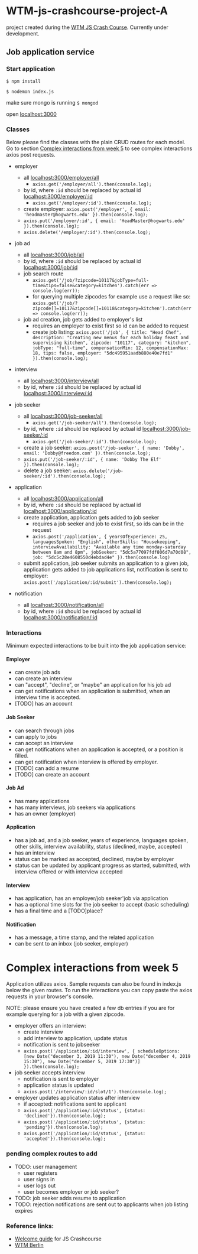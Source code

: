 # WTM-js-crashcourse-project-A
project created during the [WTM JS Crash Course](https://github.com/WTMBerlin/jscc2019). Currently under development.
## Job application service

### Start application
`$ npm install`

`$ nodemon index.js`

make sure mongo is running `$ mongod`

open [localhost:3000](http://localhost:3000/)


### Classes
Below please find the classes with the plain CRUD routes for each model. Go to section [Complex interactions from week 5](#Complex-interactions-from-week-5) to see complex interactions axios post requests.
- employer
    - all [localhost:3000/employer/all](http://localhost:3000/employer/all)
        - `axios.get('/employer/all').then(console.log);`
    - by id, where `:id` should be replaced by actual id [localhost:3000/employer/:id](http://localhost:3000/joemployerb/all)
        - `axios.get('/employer/:id').then(console.log);`
    - create employer: `axios.post('/employer', { email: 'headmaster@hogwarts.edu' }).then(console.log);`
    - `axios.put('/employer/:id', { email: 'HeadMaster@hogwarts.edu' }).then(console.log);`
    - `axios.delete('/employer/:id').then(console.log);`
- job ad
    - all [localhost:3000/job/all](http://localhost:3000/job/all)
    - by id, where `:id` should be replaced by actual id [localhost:3000/job/:id](http://localhost:3000/job/all)
    - job search route
        - `axios.get('/job/?zipcode=10117&jobType=full-time&tips=false&category=kitchen').catch(err => console.log(err));`
        - for querying multiple zipcodes for example use a request like so: `axios.get('/job/?zipcode[]=10117&zipcode[]=10118&category=kitchen').catch(err => console.log(err));`
    - job ad creation, job gets added to employer's list
        - requires an employer to exist first so id can be added to request 
        - create job listing: `axios.post('/job', { title: "Head Chef", description: "Creating new menus for each holiday feast and supervising kitchen", zipcode: "10117", category: "kitchen", jobType: "full-time", compensationMin: 12, compensationMax: 18, tips: false, employer: "5dc495951aadb880e40e7fd1" }).then(console.log);`
- interview
    - all [localhost:3000/interview/all](http://localhost:3000/interview/all)
    - by id, where `:id` should be replaced by actual id [localhost:3000/interview/:id](http://localhost:3000/interview/all)
- job seeker
    - all [localhost:3000/job-seeker/all](http://localhost:3000/job-seeker/all)
        - `axios.get('/job-seeker/all').then(console.log);`
    - by id, where `:id` should be replaced by actual id [localhost:3000/job-seeker/:id](http://localhost:3000/job-seeker/all)
        - `axios.get('/job-seeker/:id').then(console.log);`
    - create a job seeker: `axios.post('/job-seeker', { name: 'Dobby', email: 'Dobby@freedom.com' }).then(console.log);`
    - `axios.put('/job-seeker/:id', { name: 'Dobby The Elf' }).then(console.log);`
    - delete a job seeker: `axios.delete('/job-seeker/:id').then(console.log);`
- application
    - all [localhost:3000/application/all](http://localhost:3000/application/all)
    - by id, where `:id` should be replaced by actual id [localhost:3000/application/:id](http://localhost:3000/application/all)
    - create application, application gets added to job seeker
        - requires a job seeker and job to exist first, so ids can be in the request
        - `axios.post('/application', { yearsOfExperience: 25, languagesSpoken: "English", otherSkills: "Housekeeping", interviewAvailability: "Available any time monday-saturday between 8am and 8pm", jobSeeker: "5dc5a77097fdf806d7a70d08", job: "5dc5c28e4608550d4ebdad4e" }).then(console.log)`
    - submit application, job seeker submits an application to a given job, application gets added to job applications list, notification is sent to employer: `axios.post('/application/:id/submit').then(console.log);`
         
- notification
    - all [localhost:3000/notification/all](http://localhost:3000/notification/all)
    - by id, where `:id` should be replaced by actual id [localhost:3000/notification/:id](http://localhost:3000/notification/all)

### Interactions
Minimum expected interactions to be built into the job application service:

#### Employer
- can create job ads
- can create an interview
- can "accept", "decline", or "maybe" an application for his job ad
- can get notifications when an application is submitted, when an interview time is accepted.
- [TODO] has an account

#### Job Seeker
- can search through jobs
- can apply to jobs
- can accept an interview
- can get notifications when an application is accepted, or a position is filled. 
- can get notification when interview is offered by employer.
- [TODO] can add a resume
- [TODO] can create an account

#### Job Ad 
- has many applications
- has many interviews, job seekers via applications
- has an owner (employer)

#### Application
- has a job ad, and a job seeker, years of experience, languages spoken, other skills, interview availability, status (declined, maybe, accepted)
- has an interview
- status can be marked as accepted, declined, maybe by employer
- status can be updated by applicant progress as started, submitted, with interview offered or with interview accepted

#### Interview
- has application, has an employer/job seeker'job via application
- has a optional time slots for the job seeker to accept (basic scheduling)
- has a final time and a [TODO]place?

#### Notification
- has a message, a time stamp, and the related application
- can be sent to an inbox (job seeker, employer)


# Complex interactions from week 5
Application utilizes axios. Sample requests can also be found in index.js below the given routes. To run the interactions you can copy paste the axios requests in your browser's console. 

NOTE: please ensure you have created a few db entries if you are for example querying for a job with a given zipcode.

- employer offers an interview:
    - create interview
    - add interview to application, update status
    - notification is sent to jobseeker
    - `axios.post('/application/:id/interview', { scheduleOptions: [new Date("december 3, 2019 11:30"), new Date("december 4, 2019 15:30"), new Date("december 5, 2019 17:30")] }).then(console.log);`
- job seeker accepts interview
    - notification is sent to employer
    - application status is updated
    - `axios.post('/interview/:id/slot/1').then(console.log);`
- employer updates application status after interview
    - if accepted: notifications sent to applicant
    - `axios.post('/application/:id/status', {status: 'declined'}).then(console.log);`
    - `axios.post('/application/:id/status', {status: 'pending'}).then(console.log);`
    - `axios.post('/application/:id/status', {status: 'accepted'}).then(console.log);`

 ### pending complex routes to add
 - TODO: user management
    - user registers
    - user signs in
    - user logs out
    - user becomes employer or job seeker?
 - TODO: job seeker adds resume to application
 - TODO: rejection notifications are sent out to applicants when job listing expires

### Reference links:
- [Welcome guide](https://github.com/WTMBerlin/jscc-welcomeguide) for JS Crashcourse
- [WTM Berlin](http://wtmberlin.com/)